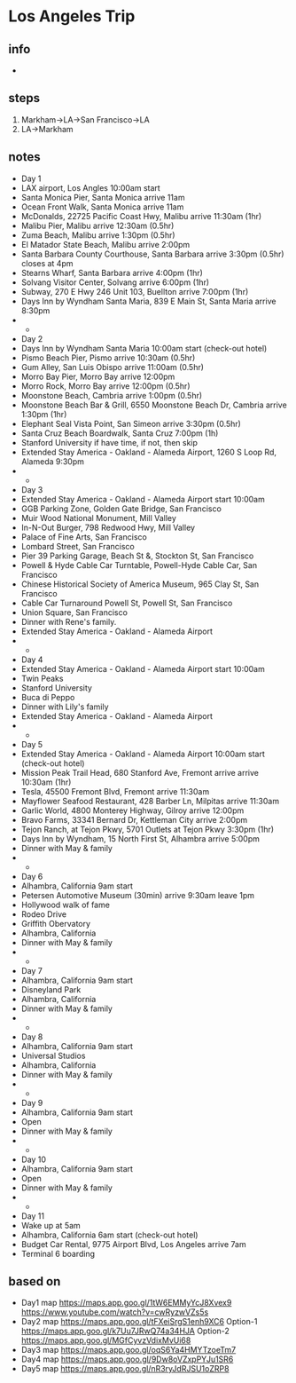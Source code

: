 # Los Angeles Trip

## info  
* 

## steps  
1. Markham->LA->San Francisco->LA
2. LA->Markham

## notes  
*  Day 1
*  LAX airport, Los Angles 10:00am start
*  Santa Monica Pier, Santa Monica arrive 11am
*  Ocean Front Walk, Santa Monica arrive 11am
*  McDonalds, 22725 Pacific Coast Hwy, Malibu arrive 11:30am (1hr)
*  Malibu Pier, Malibu arrive 12:30am (0.5hr)
*  Zuma Beach, Malibu arrive 1:30pm (0.5hr)
*  El Matador State Beach, Malibu arrive 2:00pm
*  Santa Barbara County Courthouse, Santa Barbara arrive 3:30pm (0.5hr) closes at 4pm
*  Stearns Wharf, Santa Barbara arrive 4:00pm (1hr)
*  Solvang Visitor Center, Solvang arrive 6:00pm (1hr)
*  Subway, 270 E Hwy 246 Unit 103, Buellton arrive 7:00pm (1hr)
*  Days Inn by Wyndham Santa Maria, 839 E Main St, Santa Maria arrive 8:30pm
*  *
*  Day 2
*  Days Inn by Wyndham Santa Maria 10:00am start (check-out hotel)
*  Pismo Beach Pier, Pismo arrive 10:30am (0.5hr)
*  Gum Alley, San Luis Obispo arrive 11:00am (0.5hr)
*  Morro Bay Pier, Morro Bay arrive 12:00pm
*  Morro Rock, Morro Bay arrive 12:00pm (0.5hr)
*  Moonstone Beach, Cambria arrive 1:00pm (0.5hr)
*  Moonstone Beach Bar & Grill, 6550 Moonstone Beach Dr, Cambria arrive 1:30pm (1hr)
*  Elephant Seal Vista Point, San Simeon arrive 3:30pm (0.5hr)
*  Santa Cruz Beach Boardwalk, Santa Cruz 7:00pm (1h)
*  Stanford University if have time, if not, then skip
*  Extended Stay America - Oakland - Alameda Airport, 1260 S Loop Rd, Alameda 9:30pm 
*  *
*  Day 3
*  Extended Stay America - Oakland - Alameda Airport start 10:00am
*  GGB Parking Zone, Golden Gate Bridge, San Francisco
*  Muir Wood National Monument, Mill Valley
*  In-N-Out Burger, 798 Redwood Hwy, Mill Valley
*  Palace of Fine Arts, San Francisco
*  Lombard Street, San Francisco
*  Pier 39 Parking Garage, Beach St &, Stockton St, San Francisco
*  Powell & Hyde Cable Car Turntable, Powell-Hyde Cable Car, San Francisco
*  Chinese Historical Society of America Museum, 965 Clay St, San Francisco
*  Cable Car Turnaround Powell St, Powell St, San Francisco
*  Union Square, San Francisco
*  Dinner with Rene's family.
*  Extended Stay America - Oakland - Alameda Airport
*  *
*  Day 4
*  Extended Stay America - Oakland - Alameda Airport start 10:00am
*  Twin Peaks
*  Stanford University
*  Buca di Peppo
*  Dinner with Lily's family
*  Extended Stay America - Oakland - Alameda Airport
*  *
*  Day 5
*  Extended Stay America - Oakland - Alameda Airport 10:00am start (check-out hotel)
*  Mission Peak Trail Head, 680 Stanford Ave, Fremont arrive arrive 10:30am (1hr)
*  Tesla, 45500 Fremont Blvd, Fremont arrive 11:30am
*  Mayflower Seafood Restaurant, 428 Barber Ln, Milpitas arrive 11:30am
*  Garlic World, 4800 Monterey Highway, Gilroy arrive 12:00pm
*  Bravo Farms, 33341 Bernard Dr, Kettleman City arrive 2:00pm
*  Tejon Ranch, at Tejon Pkwy, 5701 Outlets at Tejon Pkwy 3:30pm (1hr)
*  Days Inn by Wyndham, 15 North First St, Alhambra arrive 5:00pm
*  Dinner with May & family
*  *
*  Day 6
*  Alhambra, California 9am start
*  Petersen Automotive Museum (30min) arrive 9:30am leave 1pm
*  Hollywood walk of fame
*  Rodeo Drive
*  Griffith Obervatory
*  Alhambra, California
*  Dinner with May & family
*  * 
*  Day 7
*  Alhambra, California 9am start
*  Disneyland Park 
*  Alhambra, California
*  Dinner with May & family
*  *
*  Day 8
*  Alhambra, California 9am start
*  Universal Studios
*  Alhambra, California
*  Dinner with May & family
*  *
*  Day 9
*  Alhambra, California 9am start
*  Open
*  Dinner with May & family
*  *
*  Day 10
*  Alhambra, California 9am start
*  Open
*  Dinner with May & family
*  *
*  Day 11
*  Wake up at 5am
*  Alhambra, California 6am start (check-out hotel)
*  Budget Car Rental, 9775 Airport Blvd, Los Angeles arrive 7am
*  Terminal 6 boarding

## based on  
*  Day1 map https://maps.app.goo.gl/1tW6EMMyYcJ8Xvex9 https://www.youtube.com/watch?v=cwRyzwVZs5s 
*  Day2 map https://maps.app.goo.gl/tFXeiSrgS1enh9XC6 Option-1 https://maps.app.goo.gl/k7Uu7JRwQ74a34HJA Option-2 https://maps.app.goo.gl/MGfCyvzVdixMvUi68 
*  Day3 map https://maps.app.goo.gl/oqS6Ya4HMYTzoeTm7 
*  Day4 map https://maps.app.goo.gl/9Dw8oVZxpPYJu1SR6 
*  Day5 map https://maps.app.goo.gl/nR3ryJdRJSU1oZRP8 
